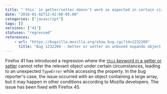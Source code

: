 ```yaml
---
title: "`this` in getter/setter doesn't work as expected in certain circumstances"
date: "2016-01-02T12:42:00-05:00"
categories: ["javascript"]
tags: []
versions: ["41"]
statuses: "regressed"
references:
    - url: "https://bugzilla.mozilla.org/show_bug.cgi?id=1232269"
      title: "Bug 1232269 - Getter or setter on unboxed expando object is called with the expando as |this|"
---
```

Firefox 41 has introduced a regression where the [`this` keyword in a getter or setter](https://developer.mozilla.org/docs/Web/JavaScript/Reference/Operators/this#this_with_a_getter_or_setter) cannot refer the relevant object under certain circumstances, leading to an unexpected `TypeError` while accessing the property. In the bug reporter's case, the issue occurred with an object containing a large array, but it may happen in other conditions according to Mozilla developers. The issue has been fixed with Firefox 45.
